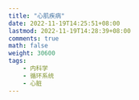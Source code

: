```yaml
---
title: "心肌疾病"
date: 2022-11-19T14:25:51+08:00
lastmod: 2022-11-19T14:28:39+08:00
comments: true
math: false
weight: 30600
tags:
    - 内科学
    - 循环系统
    - 心脏
---
```


